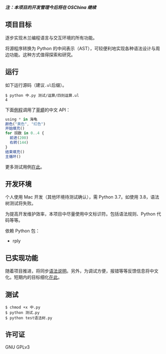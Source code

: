 **_注：本项目的开发管理今后将在 OSChina 继续_**

## 项目目标

逐步实现木兰编程语言与交互环境的所有功能。

将源程序转换为 Python 的中间表示（AST），可较便利地实现各种语法设计与周边功能。这种方式值得探索和研究。

## 运行

如下运行源码（建议`.ul`后缀）。

```
$ python 中.py 测试/运算/四则运算.ul
4
```

下面[例程](测试/引用/草蟒_海龟.ul)调用了[草蟒](https://www.oschina.net/p/grasspy)的中文 API：
```javascript
using * in 海龟
颜色("黄色", "红色")
开始填充()
for 拐数 in 0..4 {
  前进(200)
  右转(144)
}
结束填充()
主循环()
```

更多测试用例[在此](测试)。

## 开发环境

个人使用 Mac 开发（其他环境待测试确认），需 Python 3.7。如使用 3.8，语法树测试将失败。

为提高开发维护效率，本项目中尽量使用中文标识符。包括语法规则、Python 代码等等。

依赖 Python 包：
- rply

## 已实现功能

随着项目推进，将同步[语法说明](文档/语法说明.md)。另外，为调试方便，报错等等反馈信息将中文化。短期内的目标细化[在此](文档/待决问题)。

## 测试

```
$ chmod +x 中.py
$ python 测试.py
$ python test语法树.py
```

## 许可证

GNU GPLv3
